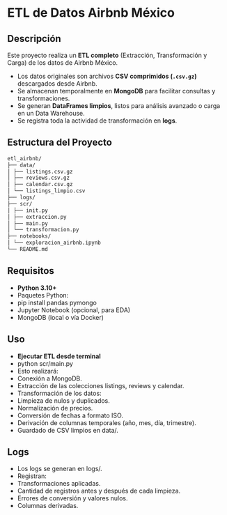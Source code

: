# ETL de Datos Airbnb México

## Descripción
Este proyecto realiza un **ETL completo** (Extracción, Transformación y Carga) de los datos de Airbnb México.

- Los datos originales son archivos **CSV comprimidos (`.csv.gz`)** descargados desde Airbnb.
- Se almacenan temporalmente en **MongoDB** para facilitar consultas y transformaciones.
- Se generan **DataFrames limpios**, listos para análisis avanzado o carga en un Data Warehouse.
- Se registra toda la actividad de transformación en **logs**.

## Estructura del Proyecto
```bash
etl_airbnb/
├── data/
│ ├── listings.csv.gz 
│ ├── reviews.csv.gz 
│ ├── calendar.csv.gz 
│ └── listings_limpio.csv 
├── logs/
├── scr/ 
│ ├── init.py
│ ├── extraccion.py
│ ├── main.py
│ └── transformacion.py
├── notebooks/
│ └── exploracion_airbnb.ipynb
└── README.md
```

## Requisitos

- **Python 3.10+**
- Paquetes Python:
- pip install pandas pymongo
- Jupyter Notebook (opcional, para EDA)
- MongoDB (local o vía Docker)

## Uso
- **Ejecutar ETL desde terminal**
- python scr/main.py
- Esto realizará:
- Conexión a MongoDB.
- Extracción de las colecciones listings, reviews y calendar.
- Transformación de los datos:
- Limpieza de nulos y duplicados.
- Normalización de precios.
- Conversión de fechas a formato ISO.
- Derivación de columnas temporales (año, mes, día, trimestre).
- Guardado de CSV limpios en data/.

## Logs
- Los logs se generan en logs/.
- Registran:
- Transformaciones aplicadas.
- Cantidad de registros antes y después de cada limpieza.
- Errores de conversión y valores nulos.
- Columnas derivadas.
